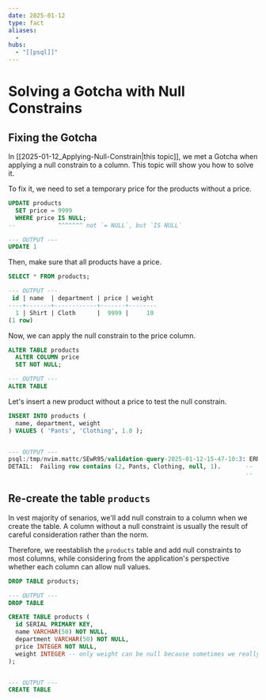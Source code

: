 ```yaml
---
date: 2025-01-12
type: fact
aliases:
  -
hubs:
  - "[[psql]]"
---
```


# Solving a Gotcha with Null Constrains


## Fixing the Gotcha

In [[2025-01-12_Applying-Null-Constrain|this topic]], we met a Gotcha when applying a null constrain to a column. This topic will show you how to solve it.

To fix it, we need to set a temporary price for the products without a price. 

```sql
UPDATE products
  SET price = 9999
  WHERE price IS NULL;
--            ^^^^^^^ not `= NULL`, but `IS NULL`

--- OUTPUT ---
UPDATE 1

```

Then, make sure that all products have a price.

```sql
SELECT * FROM products;

--- OUTPUT ---
 id | name  | department | price | weight 
----+-------+------------+-------+--------
  1 | Shirt | Cloth      |  9999 |     10
(1 row)

```

Now, we can apply the null constrain to the price column.

```sql
ALTER TABLE products
  ALTER COLUMN price
  SET NOT NULL;

--- OUTPUT ---
ALTER TABLE

```
Let's insert a new product without a price to test the null constrain.

```sql
INSERT INTO products (
  name, department, weight
) VALUES ( 'Pants', 'Clothing', 1.0 );


--- OUTPUT ---
psql:/tmp/nvim.mattc/SEwR95/validation-query-2025-01-12-15-47-10:3: ERROR:  null value in column "price" of relation "products" violates not-null constraint
DETAIL:  Failing row contains (2, Pants, Clothing, null, 1).       --       ^^^^^^^^^^^^^^^^^^^^^^^^^^^^^^^^^^^^^^^^^^^^^^^^^^^^^^^^^^^^^^^^^^^^^^^^^^^^^^^^
                                                                   --       It says that we violated the not-null constraint.

```

## Re-create the table `products`

In vest majority of senarios, we'll add null constrain to a column when we create the table. A column without a null constraint is usually the result of careful consideration rather than the norm.

Therefore, we reestablish the `products` table and add null constraints to most columns, while considering from the application's perspective whether each column can allow null values.

```sql
DROP TABLE products;

--- OUTPUT ---
DROP TABLE

```

```sql
CREATE TABLE products (
  id SERIAL PRIMARY KEY,
  name VARCHAR(50) NOT NULL,
  department VARCHAR(50) NOT NULL,
  price INTEGER NOT NULL,
  weight INTEGER -- only weight can be null because sometimes we really don't know the weight of a product but need to insert it.
);


--- OUTPUT ---
CREATE TABLE

```
